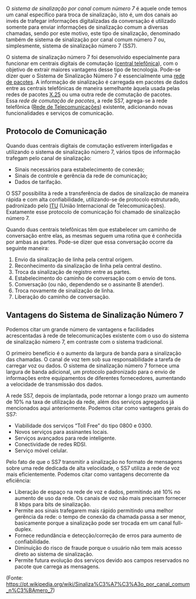 O _sistema de sinalização por canal comum número 7_ é aquele onde temos um canal específico para troca de sinalização, isto é, um dos canais ao invés de trafegar informações digitalizadas da conversação é utilizado somente para enviar informações de sinalização comum a diversas chamadas, sendo por este motivo, este tipo de sinalização, denominado também de sistema de sinalização por canal comum número 7 ou, simplesmente, sistema de sinalização número 7 (SS7).

O sistema de sinalização número 7 foi desenvolvido especialmente para funcionar em centrais digitais de comutação ([central telefônica](https://pt.wikipedia.org/wiki/Central_telef%C3%B4nica "Central telefônica")), com o objetivo de extrair maiores vantagens desse tipo de tecnologia. Pode-se dizer quer o Sistema de Sinalização Número 7 é essencialmente uma [rede de pacotes](https://pt.wikipedia.org/wiki/Comuta%C3%A7%C3%A3o_de_pacotes "Comutação de pacotes"). A informação de sinalização é carregada em pacotes de dados entre as centrais telefônicas de maneira semelhante àquela usada pelas redes de pacotes [X.25](https://pt.wikipedia.org/wiki/X.25 "X.25") ou uma outra rede de comutação de pacotes. Essa _rede de comutação de pacotes_, a rede SS7, agrega-se à rede telefônica ([Rede de Telecomunicações](https://pt.wikipedia.org/wiki/Rede_de_Telecomunica%C3%A7%C3%B5es "Rede de Telecomunicações")) existente, adicionando novas funcionalidades e serviços de comunicação.

## Protocolo de Comunicação

Quando duas centrais digitais de comutação estiverem interligadas e utilizando o sistema de sinalização número 7, vários tipos de informação trafegam pelo canal de sinalização:

- Sinais necessários para estabelecimento de conexão;
- Sinais de controle e gerência da rede de comunicação;
- Dados de tarifação.

O SS7 possibilita à rede a transferência de dados de sinalização de maneira rápida e com alta confiabilidade, utilizando-se de protocolo estruturado, padronizado pelo [ITU](https://pt.wikipedia.org/wiki/Uni%C3%A3o_Internacional_de_Telecomunica%C3%A7%C3%B5es "União Internacional de Telecomunicações") (União Internacional de Telecomunicações). Exatamente esse protocolo de comunicação foi chamado de sinalização número 7.

Quando duas centrais telefônicas têm que estabelecer um caminho de conversação entre elas, as mesmas seguem uma rotina que é conhecida por ambas as partes. Pode-se dizer que essa conversação ocorre da seguinte maneira:

1. Envio da sinalização de linha pela central origem.
2. Reconhecimento da sinalização de linha pela central destino.
3. Troca da sinalização de registro entre as partes.
4. Estabelecimento do caminho de conversação com o envio de tons.
5. Conversação (ou não, dependendo se o assinante B atender).
6. Troca novamente de sinalização de linha.
7. Liberação do caminho de conversação.

## Vantagens do Sistema de Sinalização Número 7

Podemos citar um grande número de vantagens e facilidades acrescentadas à rede de telecomunicações existente com o uso do sistema de sinalização número 7, em contraste com o sistema tradicional.

O primeiro benefício é o aumento da largura de banda para a sinalização das chamadas. O canal de voz tem sob sua responsabilidade a tarefa de carregar voz ou dados. O sistema de sinalização número 7 fornece uma largura de banda adicional, um protocolo padronizado para o envio de informações entre equipamentos de diferentes fornecedores, aumentando a velocidade de transmissão dos dados.

A rede SS7, depois de implantada, pode retornar a longo prazo um aumento de 10% na taxa de utilização da rede, além dos serviços agregados já mencionados aqui anteriormente. Podemos citar como vantagens gerais do SS7:

- Viabilidade dos serviços “Toll Free” do tipo 0800 e 0300.
- Novos serviços para assinantes locais.
- Serviços avançados para rede inteligente.
- Conectividade de redes RDSI.
- Serviço móvel celular.

Pelo fato de que o SS7 transmitir a sinalização no formato de mensagens sobre uma rede dedicada de alta velocidade, o SS7 utiliza a rede de voz mais eficientemente. Podemos citar como vantagens decorrente da eficiência:

- Liberação de espaço na rede de voz e dados, permitindo até 10% no aumento de uso da rede. Os canais de voz não mais precisam fornecer 8 kbps para bits de sinalização.
- Permite aos sinais trafegarem mais rápido permitindo uma melhor gerência da rede: o tempo de conexão da chamada passa a ser menor, basicamente porque a sinalização pode ser trocada em um canal full-duplex.
- Fornece redundância e detecção/correção de erros para aumento de confiabilidade.
- Diminuição do risco de fraude porque o usuário não tem mais acesso direto ao sistema de sinalização.
- Permite futura evolução dos serviços devido aos campos reservados no pacote que carrega as mensagens.

(Fonte: https://pt.wikipedia.org/wiki/Sinaliza%C3%A7%C3%A3o_por_canal_comum_n%C3%BAmero_7)